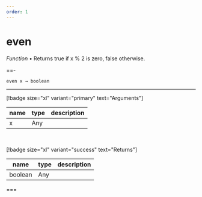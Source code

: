 ```yaml
---
order: 1
---
```

# even

_Function_ &bull; Returns true if x % 2 is zero, false otherwise.


==- <pre><code>even x &rarr; boolean</code></pre>
<hr>

[!badge size="xl" variant="primary" text="Arguments"]

| name | type | description |
|------|------|-------------|
|x|Any||

<br>

[!badge size="xl" variant="success" text="Returns"]

| name | type | description |
|------|------|-------------|
|boolean|Any||



===



